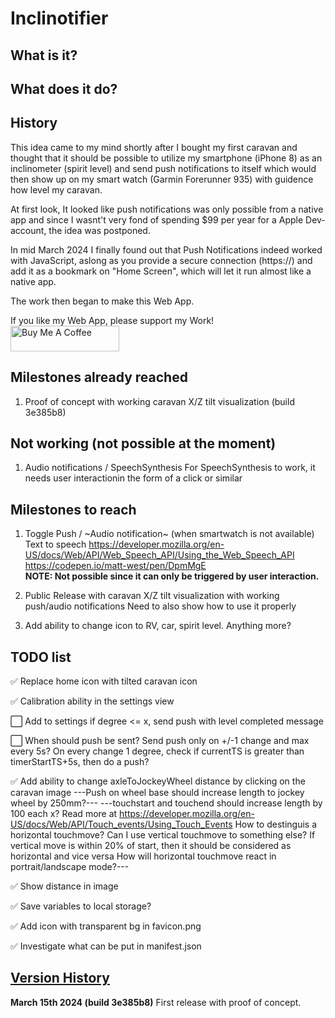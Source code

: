 # Inclinotifier

## What is it?

## What does it do?

## History
This idea came to my mind shortly after I bought my first caravan and thought that it should be possible to utilize my smartphone (iPhone 8) as an inclinometer (spirit level) and send push notifications to itself which would then show up on my smart watch (Garmin Forerunner 935) with guidence how level my caravan.

At first look, It looked like push notifications was only possible from a native app and since I wasnt't very fond of spending $99 per year for a Apple Dev-account, the idea was postponed.

In mid March 2024 I finally found out that Push Notifications indeed worked with JavaScript, aslong as you provide a secure connection (https://) and add it as a bookmark on "Home Screen", which will let it run almost like a native app.

The work then began to make this Web App.


If you like my Web App, please support my Work!
<br>
<a href="https://www.buymeacoffee.com/skorpi0n" target="_blank"><img src="https://cdn.buymeacoffee.com/buttons/default-orange.png" alt="Buy Me A Coffee" height="41" width="174"></a>


## Milestones already reached
1. Proof of concept with working caravan X/Z tilt visualization (build 3e385b8)

## Not working (not possible at the moment)
1. Audio notifications / SpeechSynthesis
	For SpeechSynthesis to work, it needs user interactionin the form of a click or similar

## Milestones to reach
1. Toggle Push / ~Audio notification~ (when smartwatch is not available)
	Text to speech
	https://developer.mozilla.org/en-US/docs/Web/API/Web_Speech_API/Using_the_Web_Speech_API
	https://codepen.io/matt-west/pen/DpmMgE
	<br>**NOTE: Not possible since it can only be triggered by user interaction.**

2. Public Release with caravan X/Z tilt visualization with working push/audio notifications
	Need to also show how to use it properly

3. Add ability to change icon to RV, car, spirit level. Anything more?

## TODO list

:white_check_mark: Replace home icon with tilted caravan icon

:white_check_mark: Calibration ability in the settings view

:white_large_square:	 Add to settings
	if degree <= x, send push with level completed message

:white_large_square:	When should push be sent?
	Send push only on +/-1 change and max every 5s?
	On every change 1 degree, check if currentTS is greater than timerStartTS+5s, then do a push?

:white_check_mark: Add ability to change axleToJockeyWheel distance by clicking on the caravan image
	---Push on wheel base should increase length to jockey wheel by 250mm?---
	---touchstart and touchend should increase length by 100 each x?
		Read more at https://developer.mozilla.org/en-US/docs/Web/API/Touch_events/Using_Touch_Events
		How to destinguis a horizontal touchmove? Can I use vertical touchmove to something else?
			If vertical move is within 20% of start, then it should be considered as horizontal and vice versa
			How will horizontal touchmove react in portrait/landscape mode?---

:white_check_mark: Show distance in image

:white_check_mark: Save variables to local storage?
	
:white_check_mark: Add icon with transparent bg in favicon.png

:white_check_mark: Investigate what can be put in manifest.json

## <ins>Version History</ins>




**March 15th 2024 (build 3e385b8)**
First release with proof of concept.